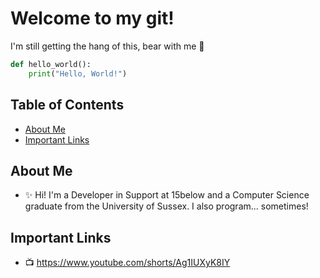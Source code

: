 # Welcome to my git!

I'm still getting the hang of this, bear with me 🤔

```python
def hello_world():
    print("Hello, World!")
```

## Table of Contents

- [About Me](#about-me)
- [Important Links](#important-links)

## About Me

- ✨ Hi! I'm a Developer in Support at 15below and a Computer Science graduate from the University of Sussex. I also program... sometimes! 

## Important Links

- 📺 https://www.youtube.com/shorts/Ag1IUXyK8IY

<!--
**Freddie-Clarke/Freddie-Clarke** is a ✨ _special_ ✨ repository because its `README.md` (this file) appears on your GitHub profile.

Here are some ideas to get you started:

- 🔭 I’m currently working on ...
- 🌱 I’m currently learning ...
- 👯 I’m looking to collaborate on ...
- 🤔 I’m looking for help with ...
- 💬 Ask me about ...
- 📫 How to reach me: ...
- 😄 Pronouns: ...
- ⚡ Fun fact: ...
-->
